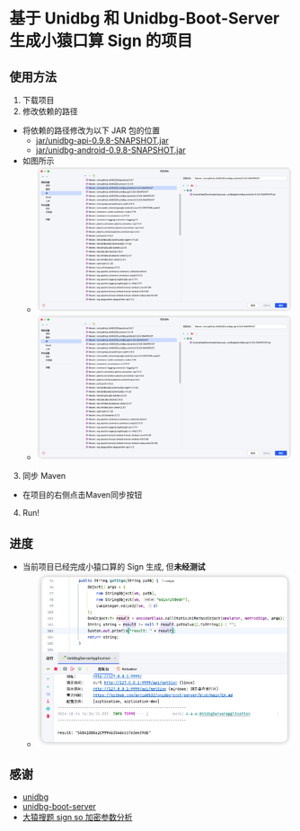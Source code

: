 # 基于 Unidbg 和 Unidbg-Boot-Server 生成小猿口算 Sign 的项目

## 使用方法

1. 下载项目
2. 修改依赖的路径

- 将依赖的路径修改为以下 JAR 包的位置
    - [jar/unidbg-api-0.9.8-SNAPSHOT.jar](jar/unidbg-api-0.9.8-SNAPSHOT.jar)
    - [jar/unidbg-android-0.9.8-SNAPSHOT.jar](jar/unidbg-android-0.9.8-SNAPSHOT.jar)
- 如图所示
    - ![image](docs/1.png)
    - ![image](docs/2.png)

3. 同步 Maven

- 在项目的右侧点击Maven同步按钮

4. Run!

## 进度
- 当前项目已经完成小猿口算的 Sign 生成, 但**未经测试**
  - ![image](docs/4.png)
    

## 感谢

- [unidbg](https://github.com/zhkl0228/unidbg)
- [unidbg-boot-server](https://github.com/anjia0532/unidbg-boot-server)
- [大猿搜题 sign so 加密参数分析](https://mp.weixin.qq.com/s?__biz=Mzg2NjcxNzE3NQ==&mid=2247483906&idx=1&sn=712447f635fb957b0f7d47d7333b865a&chksm=ce47de9af930578c2c3e4181b64de465be78bcc9096731eb6f3eb599768e69f70755bb3bff2e&mpshare=1&scene=1&srcid=0302EmxYsDsZprkUyCAuJRqP&sharer_sharetime=1646203747659&sharer_shareid=56da189f782ce62249ab4f6494feca50&version=3.1.20.90367&platform=mac#rd)

